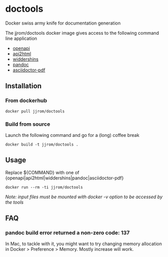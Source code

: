 # doctools
Docker swiss army knife for documentation generation

The jjrom/doctools docker image gives access to the following command line application

* [openapi](https://github.com/zircote/swagger-php)
* [api2html](https://github.com/tobilg/api2html)
* [widdershins](https://www.npmjs.com/package/widdershins)
* [pandoc](http://pandoc.org)
* [asciidoctor-pdf](https://asciidoctor.org)

## Installation 

### From dockerhub

    docker pull jjrom/doctools

### Build from source
Launch the following command and go for a (long) coffee break

    docker build -t jjrom/doctools .

## Usage
Replace ${COMMAND} with one of {openapi|api2html|widdershins|pandoc|asciidoctor-pdf}

    docker run --rm -ti jjrom/doctools 

*Note: input files must be mounted with docker -v option to be accessed by the tools*

## FAQ

### pandoc build error returned a non-zero code: 137

In Mac, to tackle with it, you might want to try changing memory allocation in Docker > Preference > Memory. Mostly increase will work.